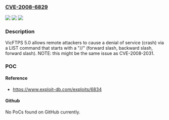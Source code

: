 ### [CVE-2008-6829](https://cve.mitre.org/cgi-bin/cvename.cgi?name=CVE-2008-6829)
![](https://img.shields.io/static/v1?label=Product&message=n%2Fa&color=blue)
![](https://img.shields.io/static/v1?label=Version&message=n%2Fa&color=blue)
![](https://img.shields.io/static/v1?label=Vulnerability&message=n%2Fa&color=brighgreen)

### Description

VicFTPS 5.0 allows remote attackers to cause a denial of service (crash) via a LIST command that starts with a "/\/" (forward slash, backward slash, forward slash).  NOTE: this might be the same issue as CVE-2008-2031.

### POC

#### Reference
- https://www.exploit-db.com/exploits/6834

#### Github
No PoCs found on GitHub currently.

